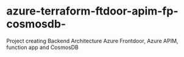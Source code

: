 # azure-terraform-ftdoor-apim-fp-cosmosdb-
Project creating Backend Architecture Azure Frontdoor, Azure APIM, function app and CosmosDB
